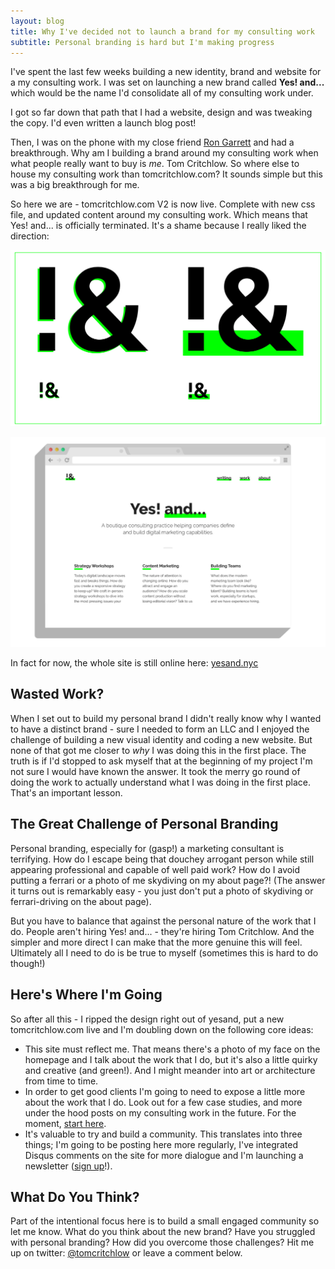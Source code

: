 ```yaml
---
layout: blog
title: Why I've decided not to launch a brand for my consulting work
subtitle: Personal branding is hard but I'm making progress
---
```


I've spent the last few weeks building a new identity, brand and website for a my consulting work. I was set on launching a new brand called **Yes! and...** which would be the name I'd consolidate all of my consulting work under.

I got so far down that path that I had a website, design and was tweaking the copy. I'd even written a launch blog post!

Then, I was on the phone with my close friend [Ron Garrett](http://www.rongarrett.co/) and had a breakthrough. Why am I building a brand around my consulting work when what people really want to buy is *me*. Tom Critchlow. So where else to house my consulting work than tomcritchlow.com? It sounds simple but this was a big breakthrough for me.

So here we are - tomcritchlow.com V2 is now live. Complete with new css file, and updated content around my consulting work. Which means that Yes! and... is officially terminated. It's a shame because I really liked the direction:

![](/images/yesandlogos.png)

![](/images/yesandbrowser.png)

In fact for now, the whole site is still online here: [yesand.nyc](http://yesand.nyc)

## Wasted Work?

When I set out to build my personal brand I didn't really know why I wanted to have a distinct brand - sure I needed to form an LLC and I enjoyed the challenge of building a new visual identity and coding a new website. But none of that got me closer to *why* I was doing this in the first place. The truth is if I'd stopped to ask myself that at the beginning of my project I'm not sure I would have known the answer. It took the merry go round of doing the work to actually understand what I was doing in the first place. That's an important lesson.

## The Great Challenge of Personal Branding

Personal branding, especially for (gasp!) a marketing consultant is terrifying. How do I escape being that douchey arrogant person while still appearing professional and capable of well paid work? How do I avoid putting a ferrari or a photo of me skydiving on my about page?! (The answer it turns out is remarkably easy - you just don't put a photo of skydiving or ferrari-driving on the about page).

But you have to balance that against the personal nature of the work that I do. People aren't hiring Yes! and... - they're hiring Tom Critchlow. And the simpler and more direct I can make that the more genuine this will feel. Ultimately all I need to do is be true to myself (sometimes this is hard to do though!)

## Here's Where I'm Going

So after all this - I ripped the design right out of yesand, put a new tomcritchlow.com live and I'm doubling down on the following core ideas:

- This site must reflect me. That means there's a photo of my face on the homepage and I talk about the work that I do, but it's also a little quirky and creative (and green!). And I might meander into art or architecture from time to time.
- In order to get good clients I'm going to need to expose a little more about the work that I do. Look out for a few case studies, and more under the hood posts on my consulting work in the future. For the moment, [start here](/consulting).
- It's valuable to try and build a community. This translates into three things; I'm going to be posting here more regularly, I've integrated Disqus comments on the site for more dialogue and I'm launching a newsletter ([sign up](http://tinyletter.com/tomcritchlow)!).

## What Do You Think?

Part of the intentional focus here is to build a small engaged community so let me know. What do you think about the new brand? Have you struggled with personal branding? How did you overcome those challenges? Hit me up on twitter: [@tomcritchlow](http://twitter.com/tomcritchlow) or leave a comment below. 

